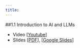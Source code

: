 ```yaml
---
title:
---
```


##1.1 Introduction to AI and LLMs
* Video [[Youtube](https://youtu.be/MerY9DBSMp8?si=7_MITs2skLzuTYF4)]
* Slides [[PDF](https://drive.google.com/file/d/1Towp2NPGCRBmYNGFYb7WvUMFR4XSnGht/view?usp=drive_link)], [[Google Slides](https://docs.google.com/presentation/d/1ZpBJXuuIH_cJbQUXLA4gppgVI6HJbEdOLKQMTkw1Rnw/edit?usp=drive_link)]
